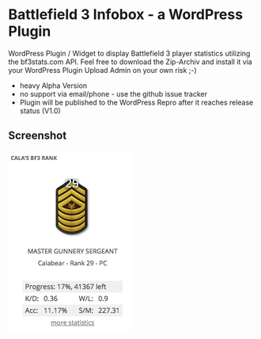 Battlefield 3 Infobox - a WordPress Plugin
=============

WordPress Plugin / Widget to display Battlefield 3 player statistics utilizing the bf3stats.com API.
Feel free to download the Zip-Archiv and install it via your WordPress Plugin Upload Admin on your own risk ;-)

* heavy Alpha Version
* no support via email/phone - use the github issue tracker
* Plugin will be published to the WordPress Repro after it reaches release status (V1.0)

Screenshot
----------
![Widget with WP Default Theme](screenshot-1.png?raw=true)
